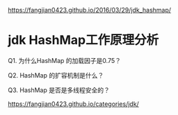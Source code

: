 https://fangjian0423.github.io/2016/03/29/jdk_hashmap/

# jdk HashMap工作原理分析

Q1. 为什么HashMap 的加载因子是0.75？

Q2. HashMap 的扩容机制是什么？

Q3. HashMap 是否是多线程安全的？



https://fangjian0423.github.io/categories/jdk/